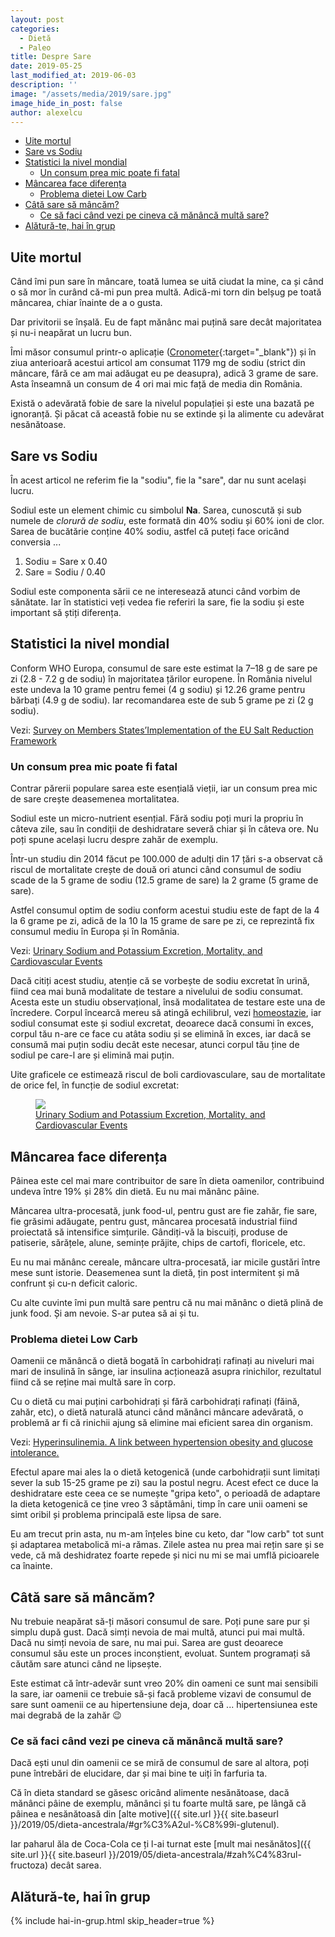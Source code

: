 ```yaml
---
layout: post
categories:
  - Dietă
  - Paleo
title: Despre Sare
date: 2019-05-25
last_modified_at: 2019-06-03
description: ''
image: "/assets/media/2019/sare.jpg"
image_hide_in_post: false
author: alexelcu
---
```


- [Uite mortul](#Uite-mortul)
- [Sare vs Sodiu](#Sare-vs-Sodiu)
- [Statistici la nivel mondial](#Statistici-la-nivel-mondial)
  - [Un consum prea mic poate fi fatal](#Un-consum-prea-mic-poate-fi-fatal)
- [Mâncarea face diferența](#Mâncarea-face-diferența)
  - [Problema dietei Low Carb](#Problema-dietei-Low-Carb)
- [Câtă sare să mâncăm?](#Câtă-sare-să-mâncăm)
  - [Ce să faci când vezi pe cineva că mănâncă multă sare?](#Ce-să-faci-când-vezi-pe-cineva-că-mănâncă-multă-sare)
- [Alătură-te, hai în grup](#Alătură-te-hai-în-grup)

## Uite mortul

Când îmi pun sare în mâncare, toată lumea se uită ciudat la mine, ca și când o să mor în curând că-mi pun prea multă. Adică-mi torn din belșug pe toată mâncarea, chiar înainte de a o gusta.

Dar privitorii se înșală. Eu de fapt mănânc mai puțină sare decât majoritatea și nu-i neapărat un lucru bun.

Îmi măsor consumul printr-o aplicație ([Cronometer](https://cronometer.com/){:target="_blank"}) și în ziua anterioară acestui articol am consumat 1179 mg de sodiu (strict din mâncare, fără ce am mai adăugat eu pe deasupra), adică 3 grame de sare. Asta înseamnă un consum de 4 ori mai mic față de media din România.

Există o adevărată fobie de sare la nivelul populației și este una bazată pe ignoranță. Și păcat că această fobie nu se extinde și la alimente cu adevărat nesănătoase.

## Sare vs Sodiu

În acest articol ne referim fie la "sodiu", fie la "sare", dar nu sunt același lucru.

Sodiul este un element chimic cu simbolul **Na**. Sarea, cunoscută și sub numele de *clorură de sodiu*, este formată din 40% sodiu și 60% ioni de clor. Sarea de bucătărie conține 40% sodiu, astfel că puteți face oricând conversia ...

1. Sodiu = Sare x 0.40
2. Sare = Sodiu / 0.40

Sodiul este componenta sării ce ne interesează atunci când vorbim de sănătate. Iar în statistici veți vedea fie referiri la sare, fie la sodiu și este important să știți diferența.

## Statistici la nivel mondial

Conform WHO Europa, consumul de sare este estimat la 7–18 g de sare pe zi (2.8 - 7.2 g de sodiu) în majoritatea țărilor europene. În România nivelul este undeva la 10 grame pentru femei (4 g sodiu) și 12.26 grame pentru bărbați (4.9 g de sodiu). Iar recomandarea este de sub 5 grame pe zi (2 g sodiu).

Vezi: [Survey on Members States’Implementation of the EU Salt Reduction Framework](https://ec.europa.eu/health/sites/health/files/nutrition_physical_activity/docs/salt_report1_en.pdf)

### Un consum prea mic poate fi fatal

Contrar părerii populare sarea este esențială vieții, iar un consum prea mic de sare crește deasemenea mortalitatea.

Sodiul este un micro-nutrient esențial. Fără sodiu poți muri la propriu în câteva zile, sau în condiții de deshidratare severă chiar și în câteva ore. Nu poți spune același lucru despre zahăr de exemplu.

Într-un studiu din 2014 făcut pe 100.000 de adulți din 17 țări s-a observat că riscul de mortalitate crește de două ori atunci când consumul de sodiu scade de la 5 grame de sodiu (12.5 grame de sare) la 2 grame (5 grame de sare).

Astfel consumul optim de sodiu conform acestui studiu este de fapt de la 4 la 6 grame pe zi, adică de la 10 la 15 grame de sare pe zi, ce reprezintă fix consumul mediu în Europa și în România.

Vezi:
[Urinary Sodium and Potassium Excretion, Mortality, and Cardiovascular Events](https://www.nejm.org/doi/full/10.1056/NEJMoa1311889)

Dacă citiți acest studiu, atenție că se vorbește de sodiu excretat în urină, fiind cea mai bună modalitate de testare a nivelului de sodiu consumat. Acesta este un studiu observațional, însă modalitatea de testare este una de încredere. Corpul încearcă mereu să atingă echilibrul, vezi [homeostazie](https://ro.wikipedia.org/wiki/Homeostazie), iar sodiul consumat este și sodiul excretat, deoarece dacă consumi în exces, corpul tău n-are ce face cu atâta sodiu și se elimină în exces, iar dacă se consumă mai puțin sodiu decât este necesar, atunci corpul tău ține de sodiul pe care-l are și elimină mai puțin.

Uite graficele ce estimează riscul de boli cardiovasculare, sau de mortalitate de orice fel, în funcție de sodiul excretat:

<figure>
  <img src="{{ site.url }}{{ site.baseurl }}/assets/media/2019/sodiu-risc.jpeg" />
  <figcaption>
    <a href="https://www.nejm.org/doi/full/10.1056/NEJMoa1311889">Urinary Sodium and Potassium Excretion, Mortality, and Cardiovascular Events</a>
  </figcaption>
</figure>

## Mâncarea face diferența

Pâinea este cel mai mare contribuitor de sare în dieta oamenilor, contribuind undeva între 19% și 28% din dietă. Eu nu mai mănânc pâine.

Mâncarea ultra-procesată, junk food-ul, pentru gust are fie zahăr, fie sare, fie grăsimi adăugate, pentru gust, mâncarea procesată industrial fiind proiectată să intensifice simțurile. Gândiți-vă la biscuiți, produse de patiserie, sărățele, alune, semințe prăjite, chips de cartofi, floricele, etc.

Eu nu mai mănânc cereale, mâncare ultra-procesată, iar micile gustări între mese sunt istorie. Deasemenea sunt la dietă, țin post intermitent și mă confrunt și cu-n deficit caloric.

Cu alte cuvinte îmi pun multă sare pentru că nu mai mănânc o dietă plină de junk food. Și am nevoie. S-ar putea să ai și tu.

### Problema dietei Low Carb

Oamenii ce mănâncă o dietă bogată în carbohidrați rafinați au niveluri mai mari de insulină în sânge, iar insulina acționează asupra rinichilor, rezultatul fiind că se reține mai multă sare în corp.

Cu o dietă cu mai puțini carbohidrați și fără carbohidrați rafinați (făină, zahăr, etc), o dietă naturală atunci când mănânci mâncare adevărată, o problemă ar fi că rinichii ajung să elimine mai eficient sarea din organism.

Vezi: [Hyperinsulinemia. A link between hypertension obesity and glucose intolerance.](https://www.ncbi.nlm.nih.gov/pmc/articles/PMC423608/)

Efectul apare mai ales la o dietă ketogenică (unde carbohidrații sunt limitați sever la sub 15-25 grame pe zi) sau la postul negru. Acest efect ce duce la deshidratare este ceea ce se numește "gripa keto", o perioadă de adaptare la dieta ketogenică ce ține vreo 3 săptămâni, timp în care unii oameni se simt oribil și problema principală este lipsa de sare.

Eu am trecut prin asta, nu m-am înțeles bine cu keto, dar "low carb" tot sunt și adaptarea metabolică mi-a rămas. Zilele astea nu prea mai rețin sare și se vede, că mă deshidratez foarte repede și nici nu mi se mai umflă picioarele ca înainte.

## Câtă sare să mâncăm?

Nu trebuie neapărat să-ți măsori consumul de sare. Poți pune sare pur și simplu după gust. Dacă simți nevoia de mai multă, atunci pui mai multă. Dacă nu simți nevoia de sare, nu mai pui. Sarea are gust deoarece consumul său este un proces inconștient, evoluat. Suntem programați să căutăm sare atunci când ne lipsește.

Este estimat că într-adevăr sunt vreo 20% din oameni ce sunt mai sensibili la sare, iar oamenii ce trebuie să-și facă probleme vizavi de consumul de sare sunt oamenii ce au hipertensiune deja, doar că ... hipertensiunea este mai degrabă de la zahăr 😉

### Ce să faci când vezi pe cineva că mănâncă multă sare?

Dacă ești unul din oamenii ce se miră de consumul de sare al altora, poți pune întrebări de elucidare, dar și mai bine te uiți în farfuria ta.

Că în dieta standard se găsesc oricând alimente nesănătoase, dacă mănânci pâine de exemplu, mănânci și tu foarte multă sare, pe lângă că pâinea e nesănătoasă din [alte motive]({{ site.url }}{{ site.baseurl }}/2019/05/dieta-ancestrala/#gr%C3%A2ul-%C8%99i-glutenul).

Iar paharul ăla de Coca-Cola ce ți l-ai turnat este [mult mai nesănătos]({{ site.url }}{{ site.baseurl }}/2019/05/dieta-ancestrala/#zah%C4%83rul-fructoza) decât sarea.

## Alătură-te, hai în grup

{% include hai-in-grup.html skip_header=true %}
